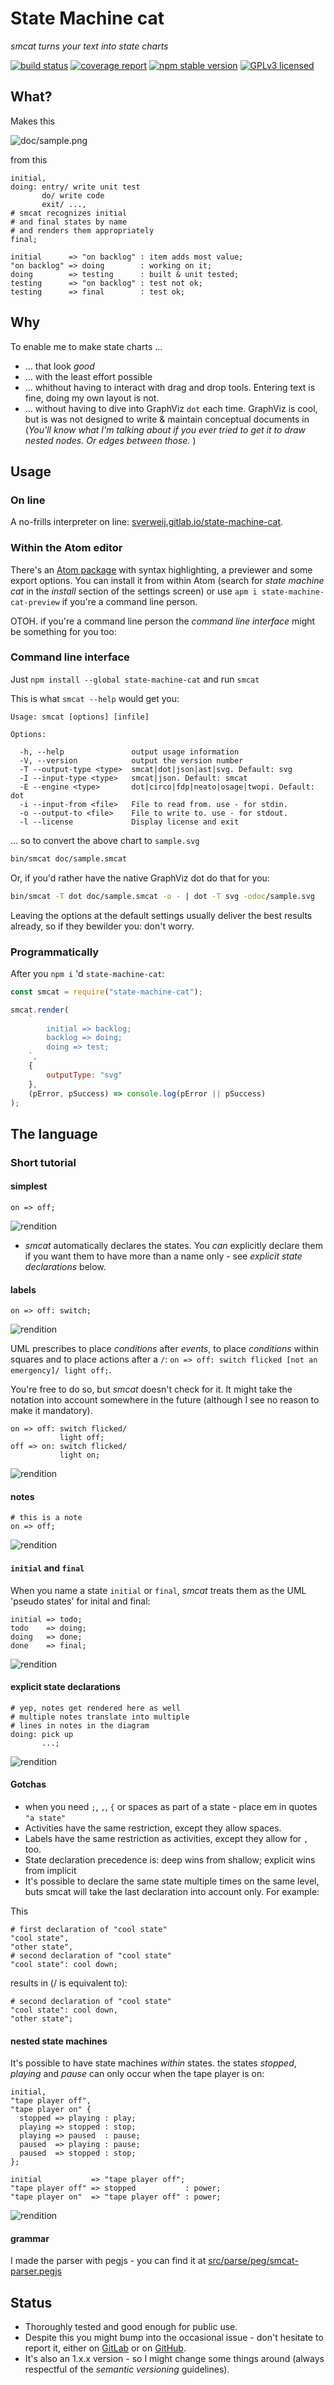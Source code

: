 # State Machine cat
*smcat turns your text into state charts*

[![build status](https://gitlab.com/sverweij/state-machine-cat/badges/master/build.svg)](https://gitlab.com/sverweij/state-machine-cat/builds)
[![coverage report](https://gitlab.com/sverweij/state-machine-cat/badges/master/coverage.svg)](https://gitlab.com/sverweij/state-machine-cat/builds)
[![npm stable version](https://img.shields.io/npm/v/state-machine-cat.svg)](https://npmjs.com/package/state-machine-cat)
[![GPLv3 licensed](https://img.shields.io/badge/license-GPL--3.0-blue.svg)](https://gitlab.com/sverweij/state-machine-cat/blob/master/COPYING)

## What?
Makes this

![doc/sample.png](https://gitlab.com/sverweij/state-machine-cat/raw/master/doc/pics/sample.png)

from this
```smcat
initial,
doing: entry/ write unit test
       do/ write code
       exit/ ...,
# smcat recognizes initial
# and final states by name
# and renders them appropriately
final;

initial      => "on backlog" : item adds most value;
"on backlog" => doing        : working on it;
doing        => testing      : built & unit tested;
testing      => "on backlog" : test not ok;
testing      => final        : test ok;
```

## Why
To enable me to make state charts ...
- ... that look _good_
- ... with the least effort possible
- ... whithout having to interact with drag and drop tools. Entering text
  is fine, doing my own layout is not.
- ... without having to dive into GraphViz `dot` each time. GraphViz is cool,
  but is was not designed to write & maintain conceptual documents in
  (_You'll know what I'm talking about if you ever tried to get it to draw nested nodes. Or edges between those._ )

## Usage

### On line
A no-frills interpreter on line: [sverweij.gitlab.io/state-machine-cat](https://sverweij.gitlab.io/state-machine-cat).

### Within the Atom editor
There's an [Atom package](https://atom.io/packages/state-machine-cat-preview)
with syntax highlighting, a previewer and some export options. You can install
it from within Atom (search for _state machine cat_ in the _install_ section
of the settings screen) or use `apm i state-machine-cat-preview`
if you're a command line person.

OTOH. if you're a command line person the _command line interface_ might be
something for you too:

### Command line interface
Just `npm install --global state-machine-cat` and run `smcat`

This is what `smcat --help` would get you:

```
Usage: smcat [options] [infile]

Options:

  -h, --help               output usage information
  -V, --version            output the version number
  -T --output-type <type>  smcat|dot|json|ast|svg. Default: svg
  -I --input-type <type>   smcat|json. Default: smcat
  -E --engine <type>       dot|circo|fdp|neato|osage|twopi. Default: dot
  -i --input-from <file>   File to read from. use - for stdin.
  -o --output-to <file>    File to write to. use - for stdout.
  -l --license             Display license and exit
```

... so to convert the above chart to `sample.svg`

```sh
bin/smcat doc/sample.smcat
```

Or, if you'd rather have the native GraphViz dot do that for you:

```sh
bin/smcat -T dot doc/sample.smcat -o - | dot -T svg -odoc/sample.svg
```

Leaving the options at the default settings usually deliver the best
results already, so if they bewilder you: don't worry.

### Programmatically
After you `npm i` 'd `state-machine-cat`:

```javascript
const smcat = require("state-machine-cat");

smcat.render(
    `
        initial => backlog;
        backlog => doing;
        doing => test;
    `,
    {
        outputType: "svg"
    },
    (pError, pSuccess) => console.log(pError || pSuccess)
);
```

## The language

### Short tutorial

#### simplest
```smcat
on => off;
```
![rendition](https://gitlab.com/sverweij/state-machine-cat/raw/master/doc/pics/00simplest.png)

- _smcat_ automatically declares the states. You _can_ explicitly declare
  them if you want them to have more than a name only - see _explicit state
  declarations_ below.

#### labels
```smcat
on => off: switch;
```
![rendition](https://gitlab.com/sverweij/state-machine-cat/raw/master/doc/pics/01labels.png)

UML prescribes to place _conditions_ after _events_, to place
_conditions_ within squares and to place actions
after a `/`: `on => off: switch flicked [not an emergency]/ light off;`.

You're free to do so, but _smcat_ doesn't check for it. It might take
the notation into account somewhere in the future (although I see no reason
to make it mandatory).
```smcat
on => off: switch flicked/
           light off;
off => on: switch flicked/
           light on;
```

![rendition](https://gitlab.com/sverweij/state-machine-cat/raw/master/doc/pics/01labels_better.png)
#### notes
```smcat
# this is a note
on => off;
```
![rendition](https://gitlab.com/sverweij/state-machine-cat/raw/master/doc/pics/02notes.png)


#### `initial` and `final`
When you name a state `initial` or `final`, _smcat_ treats them as
the UML 'pseudo states' for inital and final:
```smcat
initial => todo;
todo    => doing;
doing   => done;
done    => final;
```
![rendition](https://gitlab.com/sverweij/state-machine-cat/raw/master/doc/pics/03initial_and_final.png)

#### explicit state declarations
```smcat
# yep, notes get rendered here as well
# multiple notes translate into multiple
# lines in notes in the diagram
doing: pick up
       ...;
```
![rendition](https://gitlab.com/sverweij/state-machine-cat/raw/master/doc/pics/04explicit_state_declarations.png)

#### Gotchas
- when you need `;`, `,`, `{` or spaces as part of a state - place em in quotes
    `"a state"`
- Activities have the same restriction, except they allow spaces.
- Labels have the same restriction as activities, except they allow for `,` too.
- State declaration precedence is: deep wins from shallow; explicit wins from
  implicit
- It's possible to declare the same state multiple times on the same level, buts
  smcat will take the last declaration into account only. For example:

This
```
# first declaration of "cool state"
"cool state",
"other state",
# second declaration of "cool state"
"cool state": cool down;
```
results in (/ is equivalent to):
```
# second declaration of "cool state"
"cool state": cool down,
"other state";
```

#### nested state machines
It's possible to have state machines _within_ states.
the states _stopped_, _playing_ and _pause_ can only occur when
the tape player is on:
```
initial,
"tape player off",
"tape player on" {
  stopped => playing : play;
  playing => stopped : stop;
  playing => paused  : pause;
  paused  => playing : pause;
  paused  => stopped : stop;
};

initial           => "tape player off";
"tape player off" => stopped           : power;
"tape player on"  => "tape player off" : power;

```
![rendition](https://gitlab.com/sverweij/state-machine-cat/raw/master/doc/pics/05tape_player.png)

#### grammar
I made the parser with pegjs - you can find it at
[src/parse/peg/smcat-parser.pegjs](src/parse/peg/smcat-parser.pegjs)

## Status
- Thoroughly tested and good enough for public use.
- Despite this you might bump into the occasional issue - don't hesitate to
  report it, either on [GitLab](https://gitlab.com/sverweij/state-machine-cat/issues)
  or on [GitHub](https://github.com/sverweij/state-machine-cat/issues).
- It's also an 1.x.x version - so I might change some things around (always
  respectful of the _semantic versioning_ guidelines).
